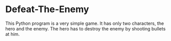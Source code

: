 # Defeat-The-Enemy
This Python program is a very simple game. It has only two characters, the hero and the enemy. The hero has to destroy the enemy by shooting bullets at him.
